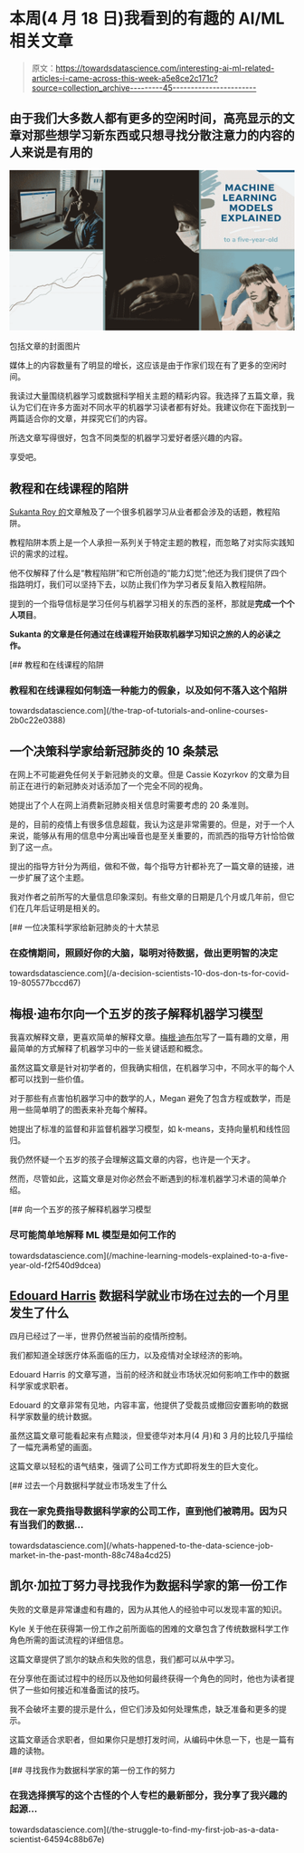 # 本周(4 月 18 日)我看到的有趣的 AI/ML 相关文章

> 原文：<https://towardsdatascience.com/interesting-ai-ml-related-articles-i-came-across-this-week-a5e8ce2c171c?source=collection_archive---------45----------------------->

## 由于我们大多数人都有更多的空闲时间，高亮显示的文章对那些想学习新东西或只想寻找分散注意力的内容的人来说是有用的

![](img/cec402cd5c38eb45d87717b18b588f78.png)

包括文章的封面图片

媒体上的内容数量有了明显的增长，这应该是由于作家们现在有了更多的空闲时间。

我读过大量围绕机器学习或数据科学相关主题的精彩内容。我选择了五篇文章，我认为它们在许多方面对不同水平的机器学习读者都有好处。我建议你在下面找到一两篇适合你的文章，并探究它们的内容。

所选文章写得很好，包含不同类型的机器学习爱好者感兴趣的内容。

享受吧。

## 教程和在线课程的陷阱

[Sukanta Roy 的](https://medium.com/u/85f201105103?source=post_page-----a5e8ce2c171c--------------------------------)文章触及了一个很多机器学习从业者都会涉及的话题，教程陷阱。

教程陷阱本质上是一个人承担一系列关于特定主题的教程，而忽略了对实际实践知识的需求的过程。

他不仅解释了什么是“教程陷阱”和它所创造的“能力幻觉”;他还为我们提供了四个指路明灯，我们可以坚持下去，以防止我们作为学习者反复陷入教程陷阱。

提到的一个指导信标是学习任何与机器学习相关的东西的圣杯，那就是**完成一个个人项目**。

**Sukanta 的文章是任何通过在线课程开始获取机器学习知识之旅的人的必读之作。**

[](/the-trap-of-tutorials-and-online-courses-2b0c22e0388) [## 教程和在线课程的陷阱

### 教程和在线课程如何制造一种能力的假象，以及如何不落入这个陷阱

towardsdatascience.com](/the-trap-of-tutorials-and-online-courses-2b0c22e0388) 

## 一个决策科学家给新冠肺炎的 10 条禁忌

在网上不可能避免任何关于新冠肺炎的文章。但是 Cassie Kozyrkov 的文章为目前正在进行的新冠肺炎对话添加了一个完全不同的视角。

她提出了个人在网上消费新冠肺炎相关信息时需要考虑的 20 条准则。

是的，目前的疫情上有很多信息超载，我认为这是非常需要的。但是，对于一个人来说，能够从有用的信息中分离出噪音也是至关重要的，而凯西的指导方针恰恰做到了这一点。

提出的指导方针分为两组，做和不做，每个指导方针都补充了一篇文章的链接，进一步扩展了这个主题。

我对作者之前所写的大量信息印象深刻。有些文章的日期是几个月或几年前，但它们在几年后证明是相关的。

[](/a-decision-scientists-10-dos-don-ts-for-covid-19-805577bccd67) [## 一位决策科学家给新冠肺炎的十大禁忌

### 在疫情期间，照顾好你的大脑，聪明对待数据，做出更明智的决定

towardsdatascience.com](/a-decision-scientists-10-dos-don-ts-for-covid-19-805577bccd67) 

## 梅根·迪布尔向一个五岁的孩子解释机器学习模型

我喜欢解释文章，更喜欢简单的解释文章。[梅根·迪布尔](https://medium.com/u/271578f29747?source=post_page-----a5e8ce2c171c--------------------------------)写了一篇有趣的文章，用最简单的方式解释了机器学习中的一些关键话题和概念。

虽然这篇文章是针对初学者的，但我确实相信，在机器学习中，不同水平的每个人都可以找到一些价值。

对于那些有点害怕机器学习中的数学的人，Megan 避免了包含方程或数学，而是用一些简单明了的图表来补充每个解释。

她提出了标准的监督和非监督机器学习模型，如 k-means，支持向量机和线性回归。

我仍然怀疑一个五岁的孩子会理解这篇文章的内容，也许是一个天才。

然而，尽管如此，这篇文章是对你必然会不断遇到的标准机器学习术语的简单介绍。

[](/machine-learning-models-explained-to-a-five-year-old-f2f540d9dcea) [## 向一个五岁的孩子解释机器学习模型

### 尽可能简单地解释 ML 模型是如何工作的

towardsdatascience.com](/machine-learning-models-explained-to-a-five-year-old-f2f540d9dcea) 

## [Edouard Harris](https://medium.com/u/11d8ab71ef4b?source=post_page-----a5e8ce2c171c--------------------------------) 数据科学就业市场在过去的一个月里发生了什么

四月已经过了一半，世界仍然被当前的疫情所控制。

我们都知道全球医疗体系面临的压力，以及疫情对全球经济的影响。

Edouard Harris 的文章写道，当前的经济和就业市场状况如何影响工作中的数据科学家或求职者。

Edouard 的文章非常有见地，内容丰富，他提供了受裁员或撤回安置影响的数据科学家数量的统计数据。

虽然这篇文章可能看起来有点黯淡，但爱德华对本月(4 月)和 3 月的比较几乎描绘了一幅充满希望的画面。

这篇文章以轻松的语气结束，强调了公司工作方式即将发生的巨大变化。

[](/whats-happened-to-the-data-science-job-market-in-the-past-month-88c748a4cd25) [## 过去一个月数据科学就业市场发生了什么

### 我在一家免费指导数据科学家的公司工作，直到他们被聘用。因为只有当我们的数据…

towardsdatascience.com](/whats-happened-to-the-data-science-job-market-in-the-past-month-88c748a4cd25) 

## 凯尔·加拉丁努力寻找我作为数据科学家的第一份工作

失败的文章是非常谦虚和有趣的，因为从其他人的经验中可以发现丰富的知识。

Kyle 关于他在获得第一份工作之前所面临的困难的文章包含了传统数据科学工作角色所需的面试流程的详细信息。

这篇文章提供了凯尔的缺点和失败的信息，我们都可以从中学习。

在分享他在面试过程中的经历以及他如何最终获得一个角色的同时，他也为读者提供了一些如何接近和准备面试的技巧。

我不会破坏主要的提示是什么，但它们涉及如何处理焦虑，缺乏准备和更多的提示。

这篇文章适合求职者，但如果你只是想打发时间，从编码中休息一下，也是一篇有趣的读物。

[](/the-struggle-to-find-my-first-job-as-a-data-scientist-64594c88b67e) [## 寻找我作为数据科学家的第一份工作的努力

### 在我选择撰写的这个古怪的个人专栏的最新部分，我分享了我兴趣的起源…

towardsdatascience.com](/the-struggle-to-find-my-first-job-as-a-data-scientist-64594c88b67e)